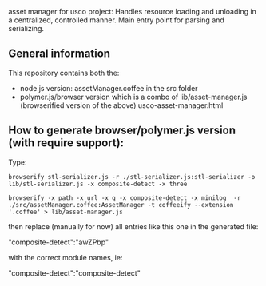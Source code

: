 asset manager for usco project:
Handles resource loading and unloading in a centralized, controlled manner.
Main entry point for parsing and serializing.

General information
-------------------
This repository contains both the:
- node.js version:
assetManager.coffee in the src folder
- polymer.js/browser version which is a combo of
lib/asset-manager.js (browserified version of the above)
usco-asset-manager.html


How to generate browser/polymer.js version (with require support):
------------------------------------------------------------------
Type: 

    browserify stl-serializer.js -r ./stl-serializer.js:stl-serializer -o lib/stl-serializer.js -x composite-detect -x three

    browserify -x path -x url -x q -x composite-detect -x minilog  -r ./src/assetManager.coffee:AssetManager -t coffeeify --extension '.coffee' > lib/asset-manager.js



then replace (manually for now) all entries like this one in the generated file:

  "composite-detect":"awZPbp"

with the correct module names, ie:

   "composite-detect":"composite-detect"
